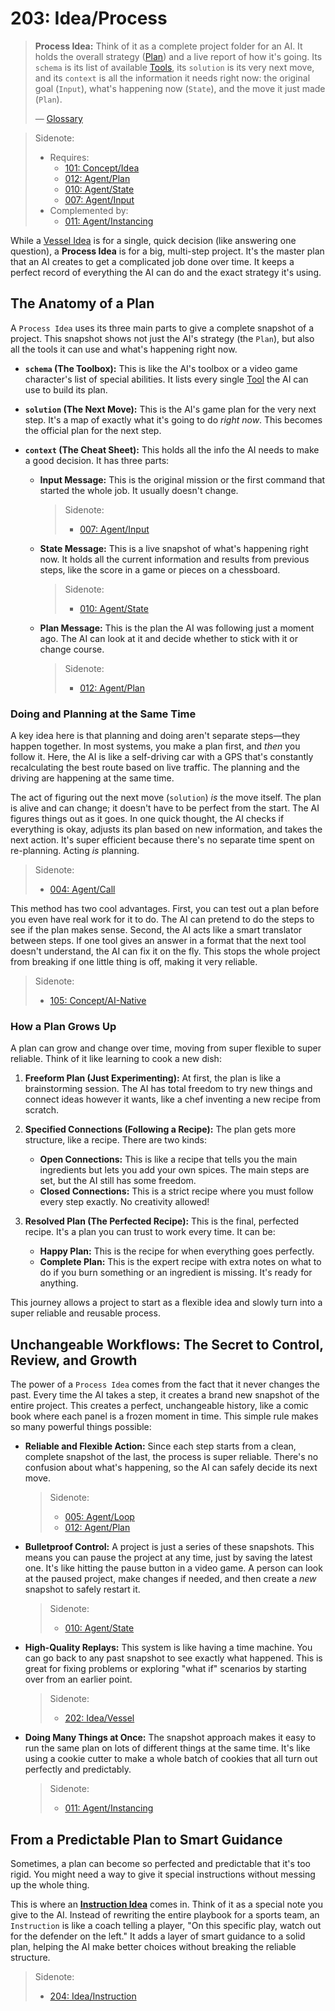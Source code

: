 # 203: Idea/Process

> **Process Idea:** Think of it as a complete project folder for an AI. It holds the overall strategy ([Plan](./012_agent_plan.md)) and a live report of how it's going. Its `schema` is its list of available [Tools](./002_agent_tool.md), its `solution` is its very next move, and its `context` is all the information it needs right now: the original goal (`Input`), what's happening now (`State`), and the move it just made (`Plan`).
>
> — [Glossary](./000_glossary.md)

> Sidenote:
> - Requires:
>   - [101: Concept/Idea](./101_concept_idea.md)
>   - [012: Agent/Plan](./012_agent_plan.md)
>   - [010: Agent/State](./010_agent_state.md)
>   - [007: Agent/Input](./007_agent_input.md)
> - Complemented by:
>   - [011: Agent/Instancing](./011_agent_instancing.md)

While a [Vessel Idea](./202_idea_vessel.md) is for a single, quick decision (like answering one question), a **Process Idea** is for a big, multi-step project. It's the master plan that an AI creates to get a complicated job done over time. It keeps a perfect record of everything the AI can do and the exact strategy it's using.

## The Anatomy of a Plan

A `Process Idea` uses its three main parts to give a complete snapshot of a project. This snapshot shows not just the AI's strategy (the `Plan`), but also all the tools it can use and what's happening right now.

- **`schema` (The Toolbox):** This is like the AI's toolbox or a video game character's list of special abilities. It lists every single [Tool](./002_agent_tool.md) the AI can use to build its plan.

- **`solution` (The Next Move):** This is the AI's game plan for the very next step. It's a map of exactly what it's going to do *right now*. This becomes the official plan for the next step.

- **`context` (The Cheat Sheet):** This holds all the info the AI needs to make a good decision. It has three parts:
  - **Input Message:** This is the original mission or the first command that started the whole job. It usually doesn't change.

    > Sidenote:
    > - [007: Agent/Input](./007_agent_input.md)

  - **State Message:** This is a live snapshot of what's happening right now. It holds all the current information and results from previous steps, like the score in a game or pieces on a chessboard.

    > Sidenote:
    > - [010: Agent/State](./010_agent_state.md)

  - **Plan Message:** This is the plan the AI was following just a moment ago. The AI can look at it and decide whether to stick with it or change course.

    > Sidenote:
    > - [012: Agent/Plan](./012_agent_plan.md)

### Doing and Planning at the Same Time

A key idea here is that planning and doing aren't separate steps—they happen together. In most systems, you make a plan first, and *then* you follow it. Here, the AI is like a self-driving car with a GPS that's constantly recalculating the best route based on live traffic. The planning and the driving are happening at the same time.

The act of figuring out the next move (`solution`) *is* the move itself. The plan is alive and can change; it doesn't have to be perfect from the start. The AI figures things out as it goes. In one quick thought, the AI checks if everything is okay, adjusts its plan based on new information, and takes the next action. It's super efficient because there's no separate time spent on re-planning. Acting *is* planning.

> Sidenote:
> - [004: Agent/Call](./004_agent_call.md)

This method has two cool advantages. First, you can test out a plan before you even have real work for it to do. The AI can pretend to do the steps to see if the plan makes sense. Second, the AI acts like a smart translator between steps. If one tool gives an answer in a format that the next tool doesn't understand, the AI can fix it on the fly. This stops the whole project from breaking if one little thing is off, making it very reliable.

> Sidenote:
> - [105: Concept/AI-Native](./105_concept_ai_native.md)

### How a Plan Grows Up

A plan can grow and change over time, moving from super flexible to super reliable. Think of it like learning to cook a new dish:

1.  **Freeform Plan (Just Experimenting):** At first, the plan is like a brainstorming session. The AI has total freedom to try new things and connect ideas however it wants, like a chef inventing a new recipe from scratch.

2.  **Specified Connections (Following a Recipe):** The plan gets more structure, like a recipe. There are two kinds:
    - **Open Connections:** This is like a recipe that tells you the main ingredients but lets you add your own spices. The main steps are set, but the AI still has some freedom.
    - **Closed Connections:** This is a strict recipe where you must follow every step exactly. No creativity allowed!

3.  **Resolved Plan (The Perfected Recipe):** This is the final, perfected recipe. It's a plan you can trust to work every time. It can be:
    - **Happy Plan:** This is the recipe for when everything goes perfectly.
    - **Complete Plan:** This is the expert recipe with extra notes on what to do if you burn something or an ingredient is missing. It's ready for anything.

This journey allows a project to start as a flexible idea and slowly turn into a super reliable and reusable process.

## Unchangeable Workflows: The Secret to Control, Review, and Growth

The power of a `Process Idea` comes from the fact that it never changes the past. Every time the AI takes a step, it creates a brand new snapshot of the entire project. This creates a perfect, unchangeable history, like a comic book where each panel is a frozen moment in time. This simple rule makes so many powerful things possible:

- **Reliable and Flexible Action:** Since each step starts from a clean, complete snapshot of the last, the process is super reliable. There's no confusion about what's happening, so the AI can safely decide its next move.

  > Sidenote:
  > - [005: Agent/Loop](./005_agent_loop.md)
  > - [012: Agent/Plan](./012_agent_plan.md)

- **Bulletproof Control:** A project is just a series of these snapshots. This means you can pause the project at any time, just by saving the latest one. It's like hitting the pause button in a video game. A person can look at the paused project, make changes if needed, and then create a *new* snapshot to safely restart it.

  > Sidenote:
  > - [010: Agent/State](./010_agent_state.md)

- **High-Quality Replays:** This system is like having a time machine. You can go back to any past snapshot to see exactly what happened. This is great for fixing problems or exploring "what if" scenarios by starting over from an earlier point.

  > Sidenote:
  > - [202: Idea/Vessel](./202_idea_vessel.md)

- **Doing Many Things at Once:** The snapshot approach makes it easy to run the same plan on lots of different things at the same time. It's like using a cookie cutter to make a whole batch of cookies that all turn out perfectly and predictably.

  > Sidenote:
  > - [011: Agent/Instancing](./011_agent_instancing.md)

## From a Predictable Plan to Smart Guidance

Sometimes, a plan can become so perfected and predictable that it's too rigid. You might need a way to give it special instructions without messing up the whole thing.

This is where an **[Instruction Idea](./204_idea_instruction.md)** comes in. Think of it as a special note you give to the AI. Instead of rewriting the entire playbook for a sports team, an `Instruction` is like a coach telling a player, "On this specific play, watch out for the defender on the left." It adds a layer of smart guidance to a solid plan, helping the AI make better choices without breaking the reliable structure.

> Sidenote:
> - [204: Idea/Instruction](./204_idea_instruction.md)
